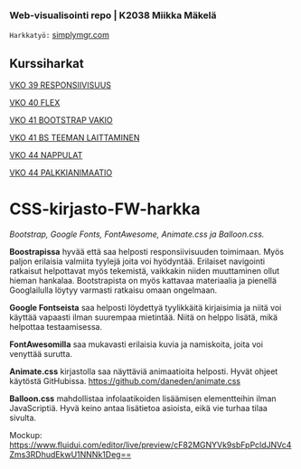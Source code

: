 ### Web-visualisointi repo | K2038 Miikka Mäkelä

`Harkkatyö:` <a href="simplymgr.com">simplymgr.com</a>

## Kurssiharkat

<a href="mgrmjp.github.io/vko39">VKO 39 RESPONSIIVISUUS</a>

<a href="mgrmjp.github.io/vko40">VKO 40 FLEX</a>

<a href="mgrmjp.github.io/vko41">VKO 41 BOOTSTRAP VAKIO</a>

<a href="mgrmjp.github.io/vko41/bs-teema">VKO 41 BS TEEMAN LAITTAMINEN</a>

<a href="mgrmjp.github.io/vko44/nappulaa.html">VKO 44 NAPPULAT</a>

<a href="mgrmjp.github.io/vko44/keyframes.html">VKO 44 PALKKIANIMAATIO</a>

# CSS-kirjasto-FW-harkka
*Bootstrap, Google Fonts, FontAwesome, Animate.css ja Balloon.css.*  
  
**Boostrapissa** hyvää että saa helposti responsiivisuuden toimimaan. Myös paljon erilaisia valmiita tyylejä joita voi hyödyntää. Erilaiset navigointi ratkaisut helpottavat myös tekemistä, vaikkakin niiden muuttaminen ollut hieman hankalaa. Bootstrapista on myös kattavaa materiaalia ja pienellä Googlailulla löytyy varmasti ratkaisu omaan ongelmaan.  
  
**Google Fontseista** saa helposti löydettyä tyylikkäitä kirjaisimia ja niitä voi käyttää vapaasti ilman suurempaa mietintää. Niitä on helppo lisätä, mikä helpottaa testaamisessa.
  
**FontAwesomilla** saa mukavasti erilaisia kuvia ja namiskoita, joita voi venyttää surutta.
  
**Animate.css** kirjastolla saa näyttäviä animaatioita helposti. Hyvät ohjeet käytöstä GitHubissa. https://github.com/daneden/animate.css
  
**Balloon.css** mahdollistaa infolaatikoiden lisäämisen elementteihin ilman JavaScriptiä. Hyvä keino antaa lisätietoa asioista, eikä vie turhaa tilaa sivulta.
  
Mockup: https://www.fluidui.com/editor/live/preview/cF82MGNYVk9sbFpPcldJNVc4Zms3RDhudEkwU1NNNk1Deg==
